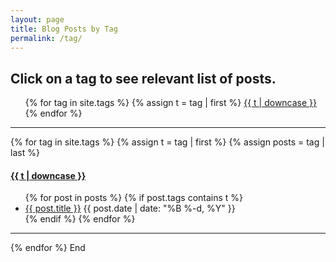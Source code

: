 ```yaml
---
layout: page
title: Blog Posts by Tag
permalink: /tag/
---
```


<h2> Click on a tag to see relevant list of posts. </h2>

<ul class="tags">
{% for tag in site.tags %}
  {% assign t = tag | first %}
  <a href="/tag/#{{t | downcase | replace:" ","-" }}">{{ t | downcase }}</a> 
{% endfor %}
</ul>

---

{% for tag in site.tags %}
  {% assign t = tag | first %}
  {% assign posts = tag | last %}

<h4><a name="{{t | downcase | replace:" ","-" }}"></a><a class="internal" href="/tag/#{{t | downcase | replace:" ","-" }}">{{ t | downcase }}</a></h4>
<ul>
{% for post in posts %}
  {% if post.tags contains t %}
  <li>
    <a href="{{ post.url }}">{{ post.title }}</a>
    <span class="date">{{ post.date | date: "%B %-d, %Y"  }}</span>
  </li>
  {% endif %}
{% endfor %}
</ul>

---

{% endfor %}
End
